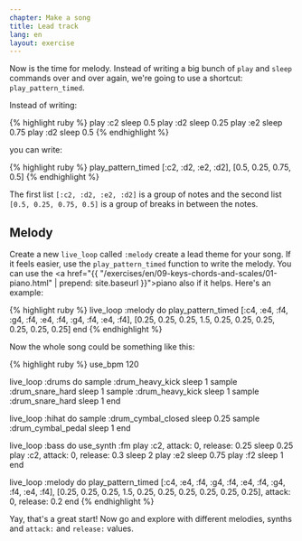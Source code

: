```yaml
---
chapter: Make a song
title: Lead track
lang: en
layout: exercise
---
```


Now is the time for melody. Instead of writing a big bunch of `play` and `sleep` commands over and over again, we're going to use a shortcut: `play_pattern_timed`.

Instead of writing:

{% highlight ruby %}
play :c2
sleep 0.5
play :d2
sleep 0.25
play :e2
sleep 0.75
play :d2
sleep 0.5
{% endhighlight %}

you can write:

{% highlight ruby %}
play_pattern_timed [:c2, :d2, :e2, :d2], [0.5, 0.25, 0.75, 0.5]
{% endhighlight %}

The first list `[:c2, :d2, :e2, :d2]` is a group of notes and the second list `[0.5, 0.25, 0.75, 0.5]` is a group of breaks in between the notes.

## Melody

Create a new `live_loop` called `:melody` create a lead theme for your song. If it feels easier, use the `play_pattern_timed` function to write the melody. You can use the <a href="{{ "/exercises/en/09-keys-chords-and-scales/01-piano.html" | prepend: site.baseurl }}">piano</a> also if it helps. Here's an example:

{% highlight ruby %}
live_loop :melody do
  play_pattern_timed [:c4, :e4, :f4, :g4, :f4, :e4, :f4, :g4, :f4, :e4, :f4], [0.25, 0.25, 0.25, 1.5, 0.25, 0.25, 0.25, 0.25, 0.25, 0.25]
end
{% endhighlight %}

Now the whole song could be something like this:

{% highlight ruby %}
use_bpm 120

live_loop :drums do
  sample :drum_heavy_kick
  sleep 1
  sample :drum_snare_hard
  sleep 1
  sample :drum_heavy_kick
  sleep 1
  sample :drum_snare_hard
  sleep 1
end

live_loop :hihat do
  sample :drum_cymbal_closed
  sleep 0.25
  sample :drum_cymbal_pedal
  sleep 1
end

live_loop :bass do
  use_synth :fm
  play :c2, attack: 0, release: 0.25
  sleep 0.25
  play :c2, attack: 0, release: 0.3
  sleep 2
  play :e2
  sleep 0.75
  play :f2
  sleep 1
end

live_loop :melody do
  play_pattern_timed [:c4, :e4, :f4, :g4, :f4, :e4, :f4, :g4, :f4, :e4, :f4], [0.25, 0.25, 0.25, 1.5, 0.25, 0.25, 0.25, 0.25, 0.25, 0.25], attack: 0, release: 0.2
end
{% endhighlight %}

Yay, that's a great start! Now go and explore with different melodies, synths and `attack:` and `release:` values. 